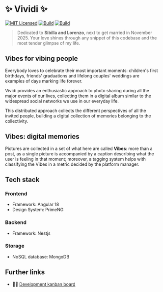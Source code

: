 # ✨ Vividi ✨

[![MIT Licensed](https://img.shields.io/badge/license-MIT-blue.svg)](LICENSE) [![Build](https://github.com/xprss/vividi/actions/workflows/build.yml/badge.svg)](https://github.com/xprss/vividi/actions/workflows/build.yml) [![Build](https://github.com/xprss/vividi/actions/workflows/release.yml/badge.svg)](https://github.com/xprss/vividi/actions/workflows/release.yml)

> Dedicated to **Sibilla and Lorenzo**, next to get married in November 2025. Your love shines through any snippet of this codebase and the most tender glimpse of my life.

## Vibes for vibing people

Everybody loves to celebrate their most important moments: children's first birthdays, friends' graduations and lifelong couples' weddings are examples of days marking life forever.

Vividi provides an enthusiastic approach to photo sharing during all the major events of our lives, collecting them in a digital album similar to the widespread social networks we use in our everyday life.

This distributed approach collects the different perspectives of all the invited people, building a digital collection of memories belonging to the collectivity.

## Vibes: digital memories

Pictures are collected in a set of what here are called **Vibes**: more than a post, as a single picture is accompanied by a caption describing what the user is feeling in that moment; moreover, a tagging system helps with classifying the Vibes in a metric decided by the platform manager.

## Tech stack

### Frontend

- Framework: Angular 18
- Design System: PrimeNG

### Backend

- Framework: Nestjs

### Storage

- NoSQL database: MongoDB

## Further links

- 👩‍💻 [Development kanban board](https://trello.com/b/alYnjg64/vividi-development-board)
